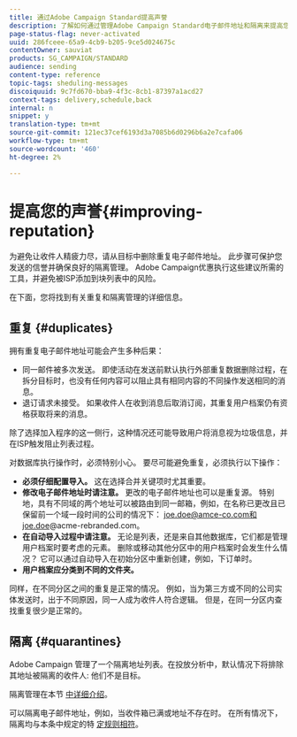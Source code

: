 ```yaml
---
title: 通过Adobe Campaign Standard提高声誉
description: 了解如何通过管理Adobe Campaign Standard电子邮件地址和隔离来提高您的声誉。
page-status-flag: never-activated
uuid: 286fceee-65a9-4cb9-b205-9ce5d024675c
contentOwner: sauviat
products: SG_CAMPAIGN/STANDARD
audience: sending
content-type: reference
topic-tags: sheduling-messages
discoiquuid: 9c7fd670-bba9-4f3c-8cb1-87397a1acd27
context-tags: delivery,schedule,back
internal: n
snippet: y
translation-type: tm+mt
source-git-commit: 121ec37cef6193d3a7085b6d0296b6a2e7cafa06
workflow-type: tm+mt
source-wordcount: '460'
ht-degree: 2%

---
```



# 提高您的声誉{#improving-reputation}

为避免让收件人精疲力尽，请从目标中删除重复电子邮件地址。 此步骤可保护您发送的信誉并确保良好的隔离管理。 Adobe Campaign优惠执行这些建议所需的工具，并避免被ISP添加到块列表中的风险。

在下面，您将找到有关重复和隔离管理的详细信息。

## 重复 {#duplicates}

拥有重复电子邮件地址可能会产生多种后果：
* 同一邮件被多次发送。 即使活动在发送前默认执行外部重复数据删除过程，在拆分目标时，也没有任何内容可以阻止具有相同内容的不同操作发送相同的消息。
* 退订请求未接受。 如果收件人在收到消息后取消订阅，其重复用户档案仍有资格获取将来的消息。

除了选择加入程序的这一侧行，这种情况还可能导致用户将消息视为垃圾信息，并在ISP触发阻止列表过程。

对数据库执行操作时，必须特别小心。 要尽可能避免重复，必须执行以下操作：
* **必须仔细配置导入。** 这在选择合并关键项时尤其重要。
* **修改电子邮件地址时请注意。** 更改的电子邮件地址也可以是重复源。 特别地，具有不同域的两个地址可以被路由到同一邮箱，例如，在名称已更改且已保留前一个域一段时间的公司的情况下： joe.doe@amce-co.com和joe.doe@acme-rebranded.com。
* **在自动导入过程中请注意。** 无论是列表，还是来自其他数据库，它们都是管理用户档案时要考虑的元素。 删除或移动其他分区中的用户档案时会发生什么情况？ 它可以通过自动导入在初始分区中重新创建，例如，下订单时。
* **用户档案应分类到不同的文件夹。**

同样，在不同分区之间的重复是正常的情况。 例如，当为第三方或不同的公司实体发送时，出于不同原因，同一人成为收件人符合逻辑。 但是，在同一分区内查找重复很少是正常的。

## 隔离 {#quarantines}

Adobe Campaign 管理了一个隔离地址列表。在投放分析中，默认情况下将排除其地址被隔离的收件人: 他们不是目标。

隔离管理在本节 [中详细介绍](../../sending/using/understanding-quarantine-management.md)。

可以隔离电子邮件地址，例如，当收件箱已满或地址不存在时。 在所有情况下，隔离均与本条中规定的特 [定规则相符](../../sending/using/understanding-quarantine-management.md#conditions-for-sending-an-address-to-quarantine)。
